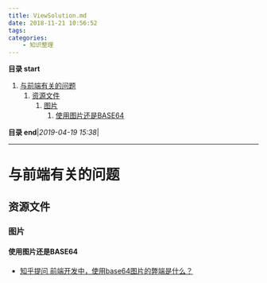```yaml
---
title: ViewSolution.md
date: 2018-11-21 10:56:52
tags: 
categories: 
    - 知识整理
---
```


**目录 start**
 
1. [与前端有关的问题](#与前端有关的问题)
    1. [资源文件](#资源文件)
        1. [图片](#图片)
            1. [使用图片还是BASE64](#使用图片还是base64)

**目录 end**|_2019-04-19 15:38_|
****************************************
# 与前端有关的问题

## 资源文件
### 图片
#### 使用图片还是BASE64
- [知乎提问 前端开发中，使用base64图片的弊端是什么？](https://www.zhihu.com/question/31155574?sort=created)


